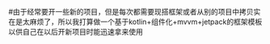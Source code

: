 #由于经常要开一些新的项目，但是每次都需要现搭框架或者从别的项目中拷贝实在是太麻烦了，所以我打算做一个基于kotlin+组件化+mvvm+jetpack的框架模板以供自己在以后开新项目时能迅速拿来使用
